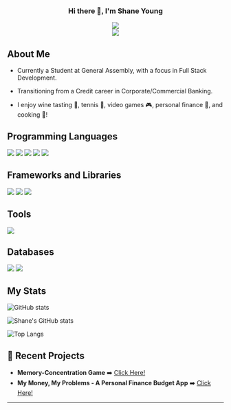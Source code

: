 <div align="center">
  <h3>Hi there 👋, I'm Shane Young</h3>
</div>

<div align="center">
  <img src="https://img.shields.io/badge/Shane_Adam_Young-blue?style=flat&logo=Linkedin&logoColor=white)](https://linkedin.com/in/shaneadamyoung/"/>
</div>

<div align="center">
  <img src="https://komarev.com/ghpvc/?username=shaneyoung91&style=flat-square&color=blue" alt=""/>
</div>

<div align="center">
  <img src="https://github.com/shaneyoung91/shaneyoung91/assets/134543682/1a5c5020-399f-47ab-9e74-685223f823d4"/>
</div>

## About Me
- Currently a Student at General Assembly, with a focus in Full Stack Development. 
  
- Transitioning from a Credit career in Corporate/Commercial Banking.
  
- I enjoy wine tasting :wine_glass:, tennis :tennis:, video games :video_game:, personal finance :money_with_wings:, and cooking :fork_and_knife:!

## Programming Languages
<p>
  <img src="https://img.shields.io/badge/Python-3776AB?style=for-the-badge&logo=python&logoColor=white" />
  <img src="https://img.shields.io/badge/HTML5-E34F26?style=for-the-badge&logo=html5&logoColor=white" />
  <img src="https://img.shields.io/badge/CSS3-1572B6?style=for-the-badge&logo=css3&logoColor=white" />
  <img src="https://img.shields.io/badge/JavaScript-323330?style=for-the-badge&logo=javascript&logoColor=F7DF1E" />
  <img src="https://img.shields.io/badge/json-5E5C5C?style=for-the-badge&logo=json&logoColor=white" />
</p>

## Frameworks and Libraries
<p>
  <img src="https://img.shields.io/badge/Node.js-339933?style=for-the-badge&logo=nodedotjs&logoColor=white" />
  <img src="https://img.shields.io/badge/Bootstrap-563D7C?style=for-the-badge&logo=bootstrap&logoColor=white" />
  <img src="https://img.shields.io/badge/Django-092E20?style=for-the-badge&logo=django&logoColor=white" />
</p>

## Tools
<p>
  <img src="https://img.shields.io/badge/Visual_Studio_Code-0078D4?style=for-the-badge&logo=visual%20studio%20code&logoColor=white" />
</p>

## Databases
<p>
  <img src="https://img.shields.io/badge/PostgreSQL-316192?style=for-the-badge&logo=postgresql&logoColor=white" />
  <img src="https://img.shields.io/badge/MongoDB-4EA94B?style=for-the-badge&logo=mongodb&logoColor=white" />
</p>

## My Stats
![GitHub stats](https://github-readme-streak-stats.herokuapp.com/?user=shaneyoung91&theme=tokyonight)

![Shane's GitHub stats](https://github-readme-stats.vercel.app/api?username=shaneyoung91&theme=tokyonight)

![Top Langs](https://github-readme-stats.vercel.app/api/top-langs/?username=shaneyoung91&layout=donut&theme=tokyonight)


## :link: Recent Projects
 
- <b>Memory-Concentration Game</b> :arrow_right: [Click Here!](https://github.com/shaneyoung91/Memory-Concentration-Game.git)
- <b>My Money, My Problems - A Personal Finance Budget App</b> :arrow_right: [Click Here!](https://my-money-my-problems-adc02cdb74c3.herokuapp.com/)

---

